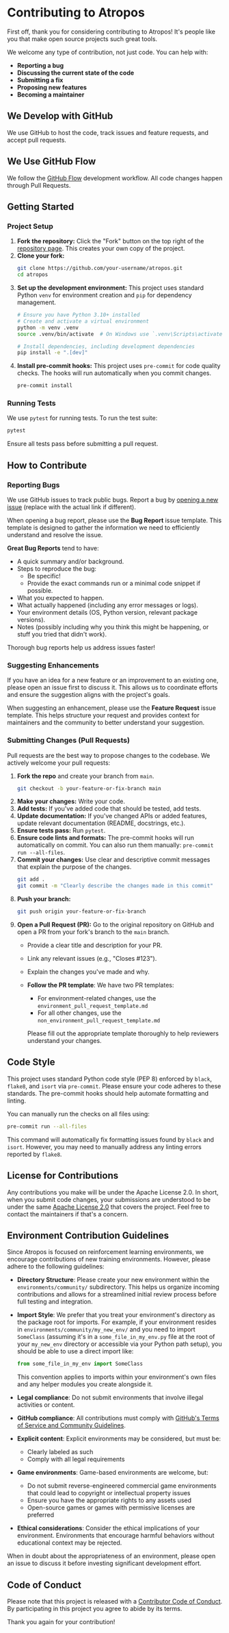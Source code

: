 # Contributing to Atropos

First off, thank you for considering contributing to Atropos! It's people like you that make open source projects such great tools.

We welcome any type of contribution, not just code. You can help with:
*   **Reporting a bug**
*   **Discussing the current state of the code**
*   **Submitting a fix**
*   **Proposing new features**
*   **Becoming a maintainer**

## We Develop with GitHub
We use GitHub to host the code, track issues and feature requests, and accept pull requests.

## We Use GitHub Flow
We follow the [GitHub Flow](https://docs.github.com) development workflow. All code changes happen through Pull Requests.

## Getting Started

### Project Setup

1.  **Fork the repository:** Click the "Fork" button on the top right of the [repository page](https://github.com/NousResearch/atropos). This creates your own copy of the project.
2.  **Clone your fork:**
    ```bash
    git clone https://github.com/your-username/atropos.git
    cd atropos
    ```
3.  **Set up the development environment:** This project uses standard Python `venv` for environment creation and `pip` for dependency management.
    ```bash
    # Ensure you have Python 3.10+ installed
    # Create and activate a virtual environment
    python -m venv .venv
    source .venv/bin/activate  # On Windows use `.venv\Scripts\activate`

    # Install dependencies, including development dependencies
    pip install -e ".[dev]"
    ```
4.  **Install pre-commit hooks:** This project uses `pre-commit` for code quality checks. The hooks will run automatically when you commit changes.
    ```bash
    pre-commit install
    ```

### Running Tests

We use `pytest` for running tests. To run the test suite:

```bash
pytest
```

Ensure all tests pass before submitting a pull request.

## How to Contribute

### Reporting Bugs

We use GitHub issues to track public bugs. Report a bug by [opening a new issue](https://github.com/NousResearch/atropos/issues) (replace with the actual link if different).

When opening a bug report, please use the **Bug Report** issue template. This template is designed to gather the information we need to efficiently understand and resolve the issue.

**Great Bug Reports** tend to have:

*   A quick summary and/or background.
*   Steps to reproduce the bug:
    *   Be specific!
    *   Provide the exact commands run or a minimal code snippet if possible.
*   What you expected to happen.
*   What actually happened (including any error messages or logs).
*   Your environment details (OS, Python version, relevant package versions).
*   Notes (possibly including why you think this might be happening, or stuff you tried that didn't work).

Thorough bug reports help us address issues faster!

### Suggesting Enhancements

If you have an idea for a new feature or an improvement to an existing one, please open an issue first to discuss it. This allows us to coordinate efforts and ensure the suggestion aligns with the project's goals.

When suggesting an enhancement, please use the **Feature Request** issue template. This helps structure your request and provides context for maintainers and the community to better understand your suggestion.

### Submitting Changes (Pull Requests)

Pull requests are the best way to propose changes to the codebase. We actively welcome your pull requests:

1.  **Fork the repo** and create your branch from `main`.
    ```bash
    git checkout -b your-feature-or-fix-branch main
    ```
2.  **Make your changes:** Write your code.
3.  **Add tests:** If you've added code that should be tested, add tests.
4.  **Update documentation:** If you've changed APIs or added features, update relevant documentation (README, docstrings, etc.).
5.  **Ensure tests pass:** Run `pytest`.
6.  **Ensure code lints and formats:** The pre-commit hooks will run automatically on commit. You can also run them manually: `pre-commit run --all-files`.
7.  **Commit your changes:** Use clear and descriptive commit messages that explain the purpose of the changes.
    ```bash
    git add .
    git commit -m "Clearly describe the changes made in this commit"
    ```
8.  **Push your branch:**
    ```bash
    git push origin your-feature-or-fix-branch
    ```
9.  **Open a Pull Request (PR):** Go to the original repository on GitHub and open a PR from your fork's branch to the `main` branch.
    *   Provide a clear title and description for your PR.
    *   Link any relevant issues (e.g., "Closes #123").
    *   Explain the changes you've made and why.
    *   **Follow the PR template**: We have two PR templates:
        - For environment-related changes, use the `environment_pull_request_template.md`
        - For all other changes, use the `non_environment_pull_request_template.md`

        Please fill out the appropriate template thoroughly to help reviewers understand your changes.

## Code Style

This project uses standard Python code style (PEP 8) enforced by `black`, `flake8`, and `isort` via `pre-commit`. Please ensure your code adheres to these standards. The pre-commit hooks should help automate formatting and linting.

You can manually run the checks on all files using:
```bash
pre-commit run --all-files
```
This command will automatically fix formatting issues found by `black` and `isort`. However, you may need to manually address any linting errors reported by `flake8`.

## License for Contributions
Any contributions you make will be under the Apache License 2.0. In short, when you submit code changes, your submissions are understood to be under the same [Apache License 2.0](LICENSE) that covers the project. Feel free to contact the maintainers if that\'s a concern.

## Environment Contribution Guidelines

Since Atropos is focused on reinforcement learning environments, we encourage contributions of new training environments. However, please adhere to the following guidelines:

*   **Directory Structure**: Please create your new environment within the `environments/community/` subdirectory. This helps us organize incoming contributions and allows for a streamlined initial review process before full testing and integration.
*   **Import Style**: We prefer that you treat your environment's directory as the package root for imports. For example, if your environment resides in `environments/community/my_new_env/` and you need to import `SomeClass` (assuming it's in a `some_file_in_my_env.py` file at the root of your `my_new_env` directory or accessible via your Python path setup), you should be able to use a direct import like:
    ```python
    from some_file_in_my_env import SomeClass
    ```
    This convention applies to imports within your environment's own files and any helper modules you create alongside it.
* **Legal compliance**: Do not submit environments that involve illegal activities or content.

* **GitHub compliance**: All contributions must comply with [GitHub's Terms of Service and Community Guidelines](https://docs.github.com/en/site-policy/github-terms/github-terms-of-service).

* **Explicit content**: Explicit environments may be considered, but must be:
  * Clearly labeled as such
  * Comply with all legal requirements

* **Game environments**: Game-based environments are welcome, but:
  * Do not submit reverse-engineered commercial game environments that could lead to copyright or intellectual property issues
  * Ensure you have the appropriate rights to any assets used
  * Open-source games or games with permissive licenses are preferred

* **Ethical considerations**: Consider the ethical implications of your environment. Environments that encourage harmful behaviors without educational context may be rejected.

When in doubt about the appropriateness of an environment, please open an issue to discuss it before investing significant development effort.

## Code of Conduct

Please note that this project is released with a [Contributor Code of Conduct](CODE_OF_CONDUCT.md). By participating in this project you agree to abide by its terms.

Thank you again for your contribution!
